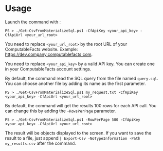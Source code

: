 # Usage

Launch the command with :

```
PS > ./Get-CsvFromMaterializeSql.ps1 -CfApiKey <your_api_key> -CfApiUrl <your_url_root>
```

You need to replace `<your_url_root>` by the root URL of your ComputableFacts website. Example: https://dev.company.computablefacts.com.

You need to replace `<your_api_key>` by a valid API key. You can create one in your ComputableFacts account settings.

By default, the command read the SQL query from the file named `query.sql`. You can choose another file by adding its name as the first parameter.

```
PS > ./Get-CsvFromMaterializeSql.ps1 my_request.txt -CfApiKey <your_api_key> -CfApiUrl <your_url_root>
```

By default, the command will get the results 100 rows for each API call. You can change this by adding the `-RowsPerPage` parameter.

```
PS > ./Get-CsvFromMaterializeSql.ps1 -RowPerPage 500 -CfApiKey <your_api_key> -CfApiUrl <your_url_root>
```

The result will be objects displayed to the screen. If you want to save the result to a file, just append `| Export-Csv -NoTypeInformation -Path my_results.csv` after the command.
